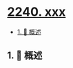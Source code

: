 # [2240. xxx](https://github.com/Tdahuyou/TNotes.leetcode/tree/main/notes/2240.%20xxx)

<!-- region:toc -->

- [1. 📝 概述](#1--概述)

<!-- endregion:toc -->

## 1. 📝 概述
